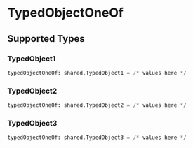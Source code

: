 # TypedObjectOneOf


## Supported Types

### TypedObject1

```python
typedObjectOneOf: shared.TypedObject1 = /* values here */
```

### TypedObject2

```python
typedObjectOneOf: shared.TypedObject2 = /* values here */
```

### TypedObject3

```python
typedObjectOneOf: shared.TypedObject3 = /* values here */
```

